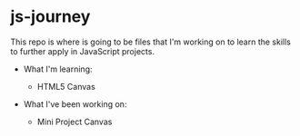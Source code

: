# js-journey


This repo is where is going to be files that I'm working on to learn the skills to further apply in JavaScript projects.


* What I'm learning:
  * HTML5 Canvas 

* What I've been working on:
  * Mini Project Canvas
